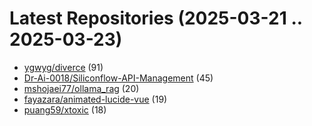 # Latest Repositories (2025-03-21 .. 2025-03-23)

- [ygwyg/diverce](https://github.com/ygwyg/diverce) (91)
- [Dr-Ai-0018/Siliconflow-API-Management](https://github.com/Dr-Ai-0018/Siliconflow-API-Management) (45)
- [mshojaei77/ollama_rag](https://github.com/mshojaei77/ollama_rag) (20)
- [fayazara/animated-lucide-vue](https://github.com/fayazara/animated-lucide-vue) (19)
- [puang59/xtoxic](https://github.com/puang59/xtoxic) (18)
